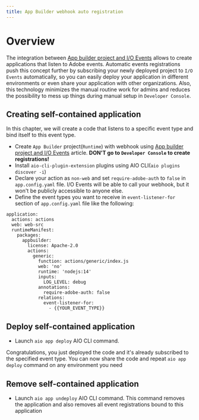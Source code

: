 ```yaml
---
title: App Builder webhook auto registration
---
```


# Overview

The integration between [App builder project and I/O Events](./runtime_webhooks.md) allows to create applications that listen to Adobe events. Automatic events registrations push this concept further by subscribing your newly deployed project to `I/O Events` automatically, so you can easily deploy your application in different environments or even share your application with other organizations. Also, this technology minimizes the manual routine work for admins and reduces the possibility to mess up things during manual setup in `Developer Console`.

## Creating self-contained application
In this chapter, we will create a code that listens to a specific event type and bind itself to this event type.
* Create `App Builder` project(`Runtime`) with webhook using [App builder project and I/O Events](./runtime_webhooks.md) article. **DON'T go to `Developer Console` to create registrations!**
* Install `aio-cli-plugin-extension` plugins using AIO CLI(`aio plugins discover -i`)
* Declare your action as `non-web` and set `require-adobe-auth` to `false` in `app.config.yaml` file. I/O Events will be able to call your webhook, but it won't be publicly accessible to anyone else.
* Define the event types you want to receive in `event-listener-for` section of `app.config.yaml` file like the following:
```
application:
  actions: actions
  web: web-src
  runtimeManifest:
    packages:
      appbuilder:
        license: Apache-2.0
        actions:
          generic:
            function: actions/generic/index.js
            web: 'no'
            runtime: 'nodejs:14'
            inputs:
              LOG_LEVEL: debug
            annotations:
              require-adobe-auth: false
            relations:
              event-listener-for:
                - {{YOUR_EVENT_TYPE}}
```

## Deploy self-contained application
* Launch `aio app deploy` AIO CLI command.

Congratulations, you just deployed the code and it's already subscribed to the specified event type. You can now share the code and repeat `aio app deploy` command on any environment you need

## Remove self-contained application
* Launch `aio app undeploy` AIO CLI command. This command removes the application and also removes all event registrations bound to this application

